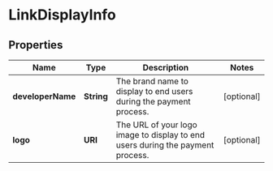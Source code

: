 

# LinkDisplayInfo


## Properties

| Name | Type | Description | Notes |
|------------ | ------------- | ------------- | -------------|
|**developerName** | **String** | The brand name to display to end users during the payment process.  |  [optional] |
|**logo** | **URI** | The URL of your logo image to display to end users during the payment process.  |  [optional] |



